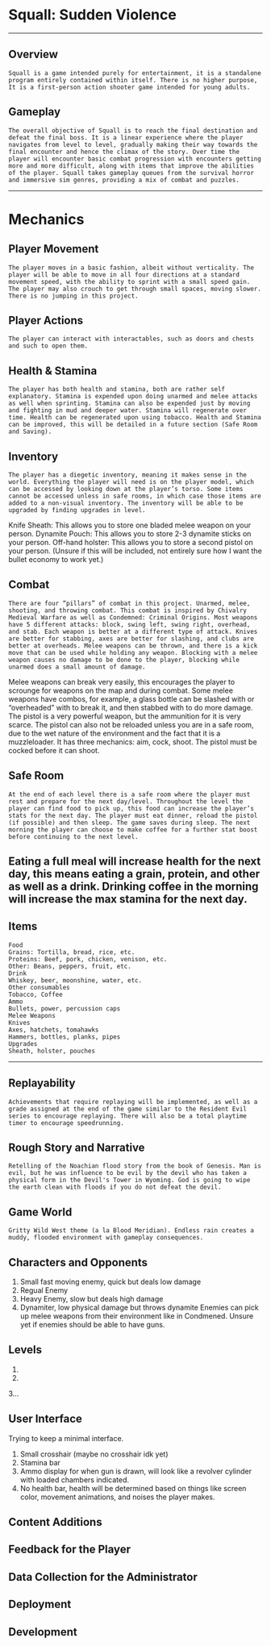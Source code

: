 # Squall: Sudden Violence
--------------------------------------------------------------------------------------------------------------
## Overview
	Squall is a game intended purely for entertainment, it is a standalone program entirely contained within itself. There is no higher purpose, It is a first-person action shooter game intended for young adults.

## Gameplay
	The overall objective of Squall is to reach the final destination and defeat the final boss. It is a linear experience where the player navigates from level to level, gradually making their way towards the final encounter and hence the climax of the story. Over time the player will encounter basic combat progression with encounters getting more and more difficult, along with items that improve the abilities of the player. Squall takes gameplay queues from the survival horror and immersive sim genres, providing a mix of combat and puzzles.
--------------------------------------------------------------------------------------------------------------
# Mechanics
## Player Movement
	The player moves in a basic fashion, albeit without verticality. The player will be able to move in all four directions at a standard movement speed, with the ability to sprint with a small speed gain. The player may also crouch to get through small spaces, moving slower. There is no jumping in this project.

## Player Actions
	The player can interact with interactables, such as doors and chests and such to open them.

## Health & Stamina
	The player has both health and stamina, both are rather self explanatory. Stamina is expended upon doing unarmed and melee attacks as well when sprinting. Stamina can also be expended just by moving and fighting in mud and deeper water. Stamina will regenerate over time. Health can be regenerated upon using tobacco. Health and Stamina can be improved, this will be detailed in a future section (Safe Room and Saving).

## Inventory
	The player has a diegetic inventory, meaning it makes sense in the world. Everything the player will need is on the player model, which can be accessed by looking down at the player’s torso. Some items cannot be accessed unless in safe rooms, in which case those items are added to a non-visual inventory. The inventory will be able to be upgraded by finding upgrades in level.
Knife Sheath: This allows you to store one bladed melee weapon on your person.
Dynamite Pouch: This allows you to store 2-3 dynamite sticks on your person.
Off-hand holster: This allows you to store a second pistol on your person. (Unsure if this will be included, not entirely sure how I want the bullet economy to work yet.)

## Combat
	There are four “pillars” of combat in this project. Unarmed, melee, shooting, and throwing combat. This combat is inspired by Chivalry Medieval Warfare as well as Condemned: Criminal Origins. Most weapons have 5 different attacks: block, swing left, swing right, overhead, and stab. Each weapon is better at a different type of attack. Knives are better for stabbing, axes are better for slashing, and clubs are better at overheads. Melee weapons can be thrown, and there is a kick move that can be used while holding any weapon. Blocking with a melee weapon causes no damage to be done to the player, blocking while unarmed does a small amount of damage.
Melee weapons can break very easily, this encourages the player to scrounge for weapons on the map and during combat. Some melee weapons have combos, for example, a glass bottle can be slashed with or “overheaded” with to break it, and then stabbed with to do more damage.
The pistol is a very powerful weapon, but the ammunition for it is very scarce. The pistol can also not be reloaded unless you are in a safe room, due to the wet nature of the environment and the fact that it is a muzzleloader. It has three mechanics: aim, cock, shoot. The pistol must be cocked before it can shoot.

## Safe Room
	At the end of each level there is a safe room where the player must rest and prepare for the next day/level. Throughout the level the player can find food to pick up, this food can increase the player’s stats for the next day. The player must eat dinner, reload the pistol (if possible) and then sleep. The game saves during sleep. The next morning the player can choose to make coffee for a further stat boost before continuing to the next level.
Eating a full meal will increase health for the next day, this means eating a grain, protein, and other as well as a drink. Drinking coffee in the morning will increase the max stamina for the next day.
--------------------------------------------------------------------------------------------------------------
## Items
	Food
	Grains: Tortilla, bread, rice, etc.
	Proteins: Beef, pork, chicken, venison, etc.
	Other: Beans, peppers, fruit, etc.
	Drink
	Whiskey, beer, moonshine, water, etc.
	Other consumables
	Tobacco, Coffee
	Ammo
	Bullets, power, percussion caps
	Melee Weapons
	Knives
	Axes, hatchets, tomahawks
	Hammers, bottles, planks, pipes
	Upgrades
	Sheath, holster, pouches
--------------------------------------------------------------------------------------------------------------
## Replayability
	Achievements that require replaying will be implemented, as well as a grade assigned at the end of the game similar to the Resident Evil series to encourage replaying. There will also be a total playtime timer to encourage speedrunning.

## Rough Story and Narrative
	Retelling of the Noachian flood story from the book of Genesis. Man is evil, but he was influence to be evil by the devil who has taken a physical form in the Devil's Tower in Wyoming. God is going to wipe the earth clean with floods if you do not defeat the devil. 

## Game World
	Gritty Wild West theme (a la Blood Meridian). Endless rain creates a muddy, flooded environment with gameplay consequences.

## Characters and Opponents
  1. Small fast moving enemy, quick but deals low damage
  2. Regual Enemy
  3. Heavy Enemy, slow but deals high damage
  4. Dynamiter, low physical damage but throws dynamite
  Enemies can pick up melee weapons from their environment like in Condmened. Unsure yet if enemies should be able to have guns.

## Levels
  1. 
  2.
  3...

## User Interface
  Trying to keep a minimal interface.
  1. Small crosshair (maybe no crosshair idk yet)
  2. Stamina bar
  3. Ammo display for when gun is drawn, will look like a revolver cylinder with loaded chambers indicated.
  4. No health bar, health will be determined based on things like screen color, movement animations, and noises the player makes.

## Content Additions

## Feedback for the Player

## Data Collection for the Administrator

## Deployment

## Development
